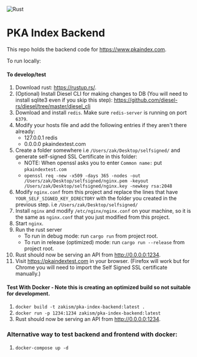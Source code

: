 ![Rust](https://github.com/ZakisM/pka_site_backend/workflows/Rust/badge.svg)

# PKA Index Backend

This repo holds the backend code for https://www.pkaindex.com.

To run locally:

#### To develop/test
1. Download rust: https://rustup.rs/.
2. (Optional) Install Diesel CLI for making changes to DB (You will need to install sqlite3 even if you skip this step): https://github.com/diesel-rs/diesel/tree/master/diesel_cli
3. Download and install `redis`. Make sure `redis-server` is running on port `6379`.
4. Modify your hosts file and add the following entries if they aren't there already:
   - 127.0.0.1   redis
   - 0.0.0.0 pkaindextest.com
5. Create a folder somewhere i.e `/Users/zak/Desktop/selfsigned/` and generate self-signed SSL Certificate in this folder:
   - NOTE: When openssl asks you to enter `Common name:` put `pkaindextest.com`
   - `openssl req -new -x509 -days 365 -nodes -out /Users/zak/Desktop/selfsigned/nginx.pem -keyout /Users/zak/Desktop/selfsigned/nginx.key -newkey rsa:2048`
6. Modify `nginx.conf` from this project and replace the lines that have `YOUR_SELF_SIGNED_KEY_DIRECTORY` with the folder you created in the previous step. i.e `/Users/zak/Desktop/selfsigned/`
7. Install `nginx` and modify `/etc/nginx/nginx.conf` on your machine, so it is the same as `nginx.conf` that you just modified from this project.
8. Start `nginx`.
9. Run the rust server
    - To run in debug mode: run `cargo run` from project root. 
    - To run in release (optimized) mode: run `cargo run --release` from project root. 
10. Rust should now be serving an API from http://0.0.0.0:1234.
11. Visit https://pkaindextest.com in your browser. (Firefox will work but for Chrome you will need to import the Self Signed SSL certificate manually.)

#### Test With Docker - Note this is creating an optimized build so not suitable for development.
1. `docker build -t zakism/pka-index-backend:latest .`
2. `docker run -p 1234:1234 zakism/pka-index-backend:latest`
3. Rust should now be serving an API from http://0.0.0.0:1234.

### Alternative way to test backend and frontend with docker:

1. `docker-compose up -d`

